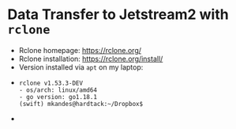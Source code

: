 # Data Transfer to Jetstream2 with `rclone`
- Rclone homepage: https://rclone.org/
- Rclone installation: https://rclone.org/install/
- Version installed via `apt` on my laptop:
- ``` (swift) mkandes@hardtack:~/Dropbox$ rclone --version
  rclone v1.53.3-DEV
  - os/arch: linux/amd64
  - go version: go1.18.1
  (swift) mkandes@hardtack:~/Dropbox$
  ```
-
